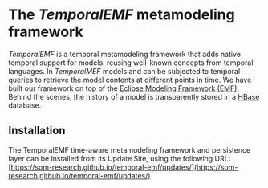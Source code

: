 # The *TemporalEMF* metamodeling framework

*TemporalEMF* is a temporal metamodeling framework that adds native temporal support for models.
reusing well-known concepts from temporal languages.
In *TemporalMEF* models and can be subjected to temporal queries to retrieve the model contents at different points in time.
We have built our framework on top of the [Eclipse Modeling Framework (EMF)](https://www.eclipse.org/emf/).
Behind the scenes, the history of a model is transparently stored in a [HBase](http://hbase.apache.org/) database.

## Installation

The TemporalEMF time-aware metamodeling framework and persistence layer can be installed from its Update Site, using the following URL: [https://som-research.github.io/temporal-emf/updates/](https://som-research.github.io/temporal-emf/updates/)
